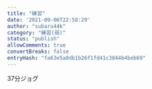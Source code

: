 ```yaml
---
title: "練習"
date: '2021-09-06T22:58:29'
author: "subaru44k"
category: "練習(弱)"
status: "publish"
allowComments: true
convertBreaks: false
entryHash: "fa63e5a0db1b26f1fd41c3844b4beb69"
---
```

37分ジョグ
